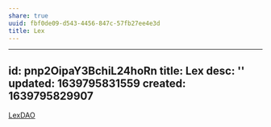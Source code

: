 ```yaml
---
share: true
uuid: fbf0de09-d543-4456-847c-57fb27ee4e3d
title: Lex
---
```

---
id: pnp2OipaY3BchiL24hoRn
title: Lex
desc: ''
updated: 1639795831559
created: 1639795829907
---

[LexDAO](https://lexdao.github.io/web/)